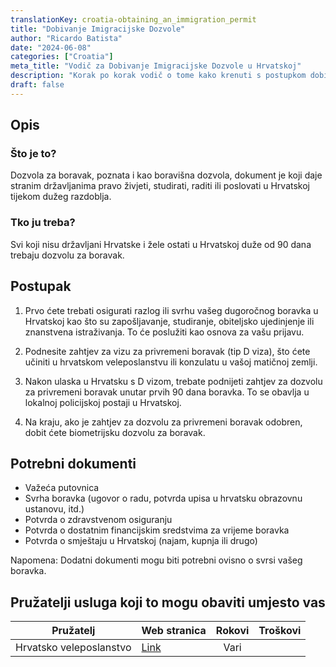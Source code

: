 ```yaml
---
translationKey: croatia-obtaining_an_immigration_permit
title: "Dobivanje Imigracijske Dozvole"
author: "Ricardo Batista"
date: "2024-06-08"
categories: ["Croatia"]
meta_title: "Vodič za Dobivanje Imigracijske Dozvole u Hrvatskoj"
description: "Korak po korak vodič o tome kako krenuti s postupkom dobivanja imigracijske dozvole u Hrvatskoj"
draft: false
---
```


## Opis
### Što je to?
Dozvola za boravak, poznata i kao boravišna dozvola, dokument je koji daje stranim državljanima pravo živjeti, studirati, raditi ili poslovati u Hrvatskoj tijekom dužeg razdoblja.
### Tko ju treba?
Svi koji nisu državljani Hrvatske i žele ostati u Hrvatskoj duže od 90 dana trebaju dozvolu za boravak.

## Postupak
1. Prvo ćete trebati osigurati razlog ili svrhu vašeg dugoročnog boravka u Hrvatskoj kao što su zapošljavanje, studiranje, obiteljsko ujedinjenje ili znanstvena istraživanja. To će poslužiti kao osnova za vašu prijavu.

2. Podnesite zahtjev za vizu za privremeni boravak (tip D viza), što ćete učiniti u hrvatskom veleposlanstvu ili konzulatu u vašoj matičnoj zemlji.

3. Nakon ulaska u Hrvatsku s D vizom, trebate podnijeti zahtjev za dozvolu za privremeni boravak unutar prvih 90 dana boravka. To se obavlja u lokalnoj policijskoj postaji u Hrvatskoj.

4. Na kraju, ako je zahtjev za dozvolu za privremeni boravak odobren, dobit ćete biometrijsku dozvolu za boravak.

## Potrebni dokumenti
- Važeća putovnica
- Svrha boravka (ugovor o radu, potvrda upisa u hrvatsku obrazovnu ustanovu, itd.)
- Potvrda o zdravstvenom osiguranju
- Potvrda o dostatnim financijskim sredstvima za vrijeme boravka
- Potvrda o smještaju u Hrvatskoj (najam, kupnja ili drugo)

Napomena: Dodatni dokumenti mogu biti potrebni ovisno o svrsi vašeg boravka.

## Pružatelji usluga koji to mogu obaviti umjesto vas

| Pružatelj        |     Web stranica     |     Rokovi    |       Troškovi      |
| --------------- | --------------- |  :-------------: | :-------------: |
| Hrvatsko veleposlanstvo      |  [Link](http://www.mvep.hr/en/diplomatic-directory/diplomatic-missions-and-consular-offices-of-croatia/)       |      Vari